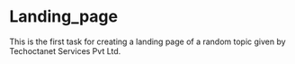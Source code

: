 # Landing_page
This is the first task for creating a landing page of a random topic given by Techoctanet Services Pvt Ltd.
